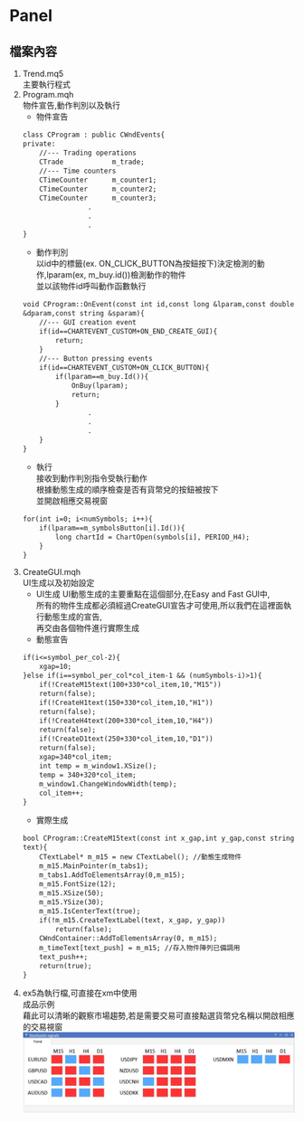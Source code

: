 # Panel
## 檔案內容

1. Trend.mq5  
    主要執行程式
2. Program.mqh  
    物件宣告,動作判別以及執行
    - 物件宣告
    ```
    class CProgram : public CWndEvents{
    private:
        //--- Trading operations
        CTrade            m_trade;
        //--- Time counters
        CTimeCounter      m_counter1;
        CTimeCounter      m_counter2;
        CTimeCounter      m_counter3;
                    .
                    .
                    .
    }
    ```
    - 動作判別  
    以id中的標籤(ex. ON_CLICK_BUTTON為按鈕按下)決定檢測的動作,lparam(ex, m_buy.id())檢測動作的物件  
    並以該物件id呼叫動作函數執行
    ```
    void CProgram::OnEvent(const int id,const long &lparam,const double &dparam,const string &sparam){
        //--- GUI creation event
        if(id==CHARTEVENT_CUSTOM+ON_END_CREATE_GUI){
            return;
        }
        //--- Button pressing events
        if(id==CHARTEVENT_CUSTOM+ON_CLICK_BUTTON){
            if(lparam==m_buy.Id()){
                OnBuy(lparam);
                return;
            }
                    .
                    .
                    .
        }
    }
    ```
    - 執行  
    接收到動作判別指令受執行動作  
    根據動態生成的順序檢查是否有貨幣兌的按鈕被按下  
    並開啟相應交易視窗
    ```
    for(int i=0; i<numSymbols; i++){
        if(lparam==m_symbolsButton[i].Id()){
            long chartId = ChartOpen(symbols[i], PERIOD_H4);
        }
    }
    ```
3. CreateGUI.mqh  
    UI生成以及初始設定
    - UI生成
    UI動態生成的主要重點在這個部分,在Easy and Fast GUI中,  
    所有的物件生成都必須經過CreateGUI宣告才可使用,所以我們在這裡面執行動態生成的宣告,  
    再交由各個物件進行實際生成
    - 動態宣告
    ```
    if(i<=symbol_per_col-2){
        xgap=10;
    }else if(i==symbol_per_col*col_item-1 && (numSymbols-i)>1){
        if(!CreateM15text(100+330*col_item,10,"M15"))
        return(false);
        if(!CreateH1text(150+330*col_item,10,"H1"))
        return(false);
        if(!CreateH4text(200+330*col_item,10,"H4"))
        return(false);
        if(!CreateD1text(250+330*col_item,10,"D1"))
        return(false);
        xgap=340*col_item;
        int temp = m_window1.XSize();
        temp = 340+320*col_item;
        m_window1.ChangeWindowWidth(temp);
        col_item++;
    }
    ```
    - 實際生成
    ```
    bool CProgram::CreateM15text(const int x_gap,int y_gap,const string text){
        CTextLabel* m_m15 = new CTextLabel(); //動態生成物件
        m_m15.MainPointer(m_tabs1);
        m_tabs1.AddToElementsArray(0,m_m15);
        m_m15.FontSize(12);
        m_m15.XSize(50);
        m_m15.YSize(30);
        m_m15.IsCenterText(true);
        if(!m_m15.CreateTextLabel(text, x_gap, y_gap))
            return(false);
        CWndContainer::AddToElementsArray(0, m_m15);
        m_timeText[text_push] = m_m15; //存入物件陣列已備調用
        text_push++;
        return(true);
    }
    ```
4. ex5為執行檔,可直接在xm中使用  
成品示例  
藉此可以清晰的觀察市場趨勢,若是需要交易可直接點選貨幣兌名稱以開啟相應的交易視窗  
![image](https://github.com/worldstar/MT5-MultiTimeFrame-MA-TDI-Dashboard/blob/main/UI_full.ver-trend/Trend.jpg)